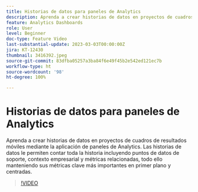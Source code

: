 ```yaml
---
title: Historias de datos para paneles de Analytics
description: Aprenda a crear historias de datos en proyectos de cuadros de resultados móviles mediante la aplicación de paneles de Analytics. Las historias de datos le permiten contar toda la historia incluyendo puntos de datos de soporte, contexto empresarial y métricas relacionadas, todo ello manteniendo sus métricas clave más importantes en primer plano y centradas.
feature: Analytics Dashboards
role: User
level: Beginner
doc-type: Feature Video
last-substantial-update: 2023-03-03T00:00:00Z
jira: KT-12430
thumbnail: 3416392.jpeg
source-git-commit: 83dfba05257a3ba84f6e49f45b2e542ed121ec7b
workflow-type: ht
source-wordcount: '98'
ht-degree: 100%

---
```



# Historias de datos para paneles de Analytics

Aprenda a crear historias de datos en proyectos de cuadros de resultados móviles mediante la aplicación de paneles de Analytics. Las historias de datos le permiten contar toda la historia incluyendo puntos de datos de soporte, contexto empresarial y métricas relacionadas, todo ello manteniendo sus métricas clave más importantes en primer plano y centradas.

>[!VIDEO](https://video.tv.adobe.com/v/3416392/?quality=12&learn=on)
